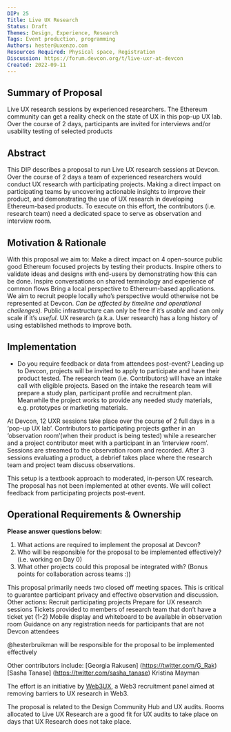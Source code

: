 ```yaml
---
DIP: 25
Title: Live UX Research
Status: Draft
Themes: Design, Experience, Research
Tags: Event production, programming
Authors: hester@uxenzo.com
Resources Required: Physical space, Registration
Discussion: https://forum.devcon.org/t/live-uxr-at-devcon
Created: 2022-09-11
---
```

 
## Summary of Proposal
Live UX research sessions by experienced researchers. The Ethereum community can get a reality check on the state of UX in this pop-up UX lab. Over the course of 2 days, participants are invited for interviews and/or usability testing of selected products
 
## Abstract
This DIP describes a proposal to run Live UX research sessions at Devcon. Over the course of 2 days a team of experienced researchers would conduct UX research with participating projects. Making a direct impact on participating teams by uncovering actionable insights to improve their product, and demonstrating the use of UX research in developing Ethereum-based products. To execute on this effort, the contributors (i.e. research team) need a dedicated space to serve as observation and interview room.
 
## Motivation & Rationale
With this proposal we aim to:
Make a direct impact on 4 open-source public good Ethereum focused projects by testing their products.
Inspire others to validate ideas and designs with end-users by demonstrating how this can be done.
Inspire conversations on shared terminology and experience of common flows
Bring a local perspective to Ethereum-based applications. We aim to recruit people locally who’s perspective would otherwise not be represented at Devcon. *Can be affected by timeline and operational challenges).*
Public infrastructure can only be free if it’s *usable* and can only scale if it’s *useful*. UX research (a.k.a. User research) has a long history of using established methods to improve both.
 
## Implementation
- Do you require feedback or data from attendees post-event?
Leading up to Devcon, projects will be invited to apply to participate and have their product tested. The research team (i.e. Contributors) will have an intake call with eligible projects. Based on the intake the research team will prepare a study plan, participant profile and recruitment plan. Meanwhile the project works to provide any needed study materials, e.g. prototypes or marketing materials.
 
At Devcon, 12 UXR sessions take place over the course of 2 full days in a ‘pop-up UX lab’. Contributors to participating projects gather in an ‘observation room’(when their product is being tested) while a researcher and a project contributor meet with a participant in an ‘interview room’. Sessions are streamed to the observation room and recorded. After 3 sessions evaluating a product, a debrief takes place where the research team and project team discuss observations.
 
This setup is a textbook approach to moderated, in-person UX research. The proposal has not been implemented at other events. We will collect feedback from participating projects post-event.
 
 
## Operational Requirements & Ownership
__Please answer questions below:__
1. What actions are required to implement the proposal at Devcon?
2. Who will be responsible for the proposal to be implemented effectively? (i.e. working on Day 0)
3. What other projects could this proposal be integrated with? (Bonus points for collaboration across teams :))
 
This proposal primarily needs two closed off meeting spaces. This is critical to guarantee participant privacy and effective observation and discussion. Other actions:
Recruit participating projects
Prepare for UX research sessions
Tickets provided to members of research team that don’t have a ticket yet (1-2)
Mobile display and whiteboard to be available in observation room
Guidance on any registration needs for participants that are not Devcon attendees
 
@hesterbruikman will be responsible for the proposal to be implemented effectively

Other contributors include:
[Georgia Rakusen] (https://twitter.com/G_Rak)
[Sasha Tanase] (https://twitter.com/sasha_tanase)
Kristina Mayman 

The effort is an initiative by [Web3UX](https://mobile.twitter.com/Web3UX), a Web3 recruitment panel aimed at removing barriers to UX research in Web3.
 
The proposal is related to the Design Community Hub and UX audits. Rooms allocated to Live UX Research are a good fit for UX audits to take place on  days that UX Research does not take place.
